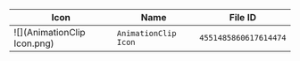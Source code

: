 | Icon | Name | File ID |
| ---  | ---  | ---     |
| ![](AnimationClip Icon.png) | `AnimationClip Icon` | `4551485860617614474` |
